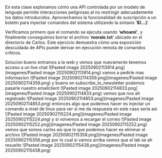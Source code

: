 En esta clase exploramos cómo una API controlada por un modelo de lenguaje permite interacciones peligrosas al no restringir adecuadamente los datos introducidos. Aprovechamos la funcionalidad de suscripción a un boletín para inyectar comandos del sistema utilizando la sintaxis ‘**$(…)**‘.

Verificamos primero que el comando se ejecuta usando ‘**whoami’**, y finalmente conseguimos borrar el archivo ‘**morale.txt**‘ ubicado en el directorio de Carlos. Este ejercicio demuestra cómo una exposición descuidada de APIs puede derivar en ejecución remota de comandos críticos.

Solucion
bueno entramos a la web y vemos que nuevamente tenemos acceso a un live chat
![Pasted image 20250902113914.png](imagenes/Pasted image 20250902113914.png)
vamos a pedirle mas informacion
![Pasted image 20250902114359.png](imagenes/Pasted image 20250902114359.png)
y bueno en subscribe_to_newsletter podemos pasarle nuestro emailclient
![Pasted image 20250902114833.png](imagenes/Pasted image 20250902114833.png)
vemos que nos ah registrado
![Pasted image 20250902114853.png](imagenes/Pasted image 20250902114853.png)
entonces algo que podemos hacer es injectar un comando a nivel de linux para ver si me da respuesta en este caso seria asi
![Pasted image 20250902115224.png](imagenes/Pasted image 20250902115224.png)
y si volvemos a recargar el correo
![Pasted image 20250902115252.png](imagenes/Pasted image 20250902115252.png)
vemos que somos carlos asi que lo que podemos hacer es eliminar el archivo
![Pasted image 20250902115358.png](imagenes/Pasted image 20250902115358.png)
por lo cual si vamos arriba vemos que el lab se ah resuelto
![Pasted image 20250902115438.png](imagenes/Pasted image 20250902115438.png)